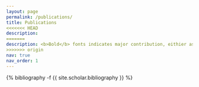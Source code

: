 ```yaml
---
layout: page
permalink: /publications/
title: Publications
<<<<<<< HEAD
description: 
=======
description: <b>Bold</b> fonts indicates major contribution, eithier as corresponding author <b>(*)</b> or equal contribution first author <b>(†)</b>
>>>>>>> origin
nav: true
nav_order: 1
---
```

<!-- _pages/publications.md -->
<div class="publications">

{% bibliography -f {{ site.scholar.bibliography }} %}

</div>
